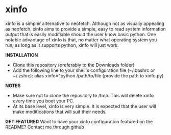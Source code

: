 # xinfo
xinfo is a simpler alternative to neofetch. Although not as visually appealing as neofetch, xinfo aims to provide a simple, easy to read system information output that is easily modifiable should the user know basic python. One notable advantage of xinfo is that, no matter what operating system you run, as long as it supports python, xinfo will just work.

**INSTALLATION**
- Clone this repository (preferably to the Downloads folder)
- Add the following line to your shell's configuration file (~/.bashrc or ~/.zshrc): alias xinfo="python /path/to/file (provide the path to xinfo.py)

**NOTES**
- Make sure not to clone the repository to /tmp. This will delete xinfo every time you boot your PC.
- At its base level, xinfo is very simple. It is expected that the user will make modifications that will suit their needs.

**GET FEATURED**
Want to have your xinfo configuration featured on the README? Contact me through github
